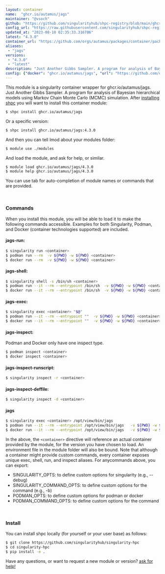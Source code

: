```yaml
---
layout: container
name:  "ghcr.io/autamus/jags"
maintainer: "@vsoch"
github: "https://github.com/singularityhub/shpc-registry/blob/main/ghcr.io/autamus/jags/container.yaml"
config_url: "https://raw.githubusercontent.com/singularityhub/shpc-registry/main/ghcr.io/autamus/jags/container.yaml"
updated_at: "2023-08-10 02:35:33.316786"
latest: "4.3.0"
container_url: "https://github.com/orgs/autamus/packages/container/package/jags"
aliases:
 - "jags"
versions:
 - "4.3.0"
 - "latest"
description: "Just Another Gibbs Sampler. A program for analysis of Bayesian hierarchical models using Markov Chain Monte Carlo (MCMC) simulation."
config: {"docker": "ghcr.io/autamus/jags", "url": "https://github.com/orgs/autamus/packages/container/package/jags", "maintainer": "@vsoch", "description": "Just Another Gibbs Sampler. A program for analysis of Bayesian hierarchical models using Markov Chain Monte Carlo (MCMC) simulation.", "latest": {"4.3.0": "sha256:bde77ead68db14b12746178ff3781f658956b4f4d91d9704acade734bf197d0f"}, "tags": {"4.3.0": "sha256:bde77ead68db14b12746178ff3781f658956b4f4d91d9704acade734bf197d0f", "latest": "sha256:bde77ead68db14b12746178ff3781f658956b4f4d91d9704acade734bf197d0f"}, "aliases": {"jags": "/opt/view/bin/jags"}}
---
```


This module is a singularity container wrapper for ghcr.io/autamus/jags.
Just Another Gibbs Sampler. A program for analysis of Bayesian hierarchical models using Markov Chain Monte Carlo (MCMC) simulation.
After [installing shpc](#install) you will want to install this container module:


```bash
$ shpc install ghcr.io/autamus/jags
```

Or a specific version:

```bash
$ shpc install ghcr.io/autamus/jags:4.3.0
```

And then you can tell lmod about your modules folder:

```bash
$ module use ./modules
```

And load the module, and ask for help, or similar.

```bash
$ module load ghcr.io/autamus/jags/4.3.0
$ module help ghcr.io/autamus/jags/4.3.0
```

You can use tab for auto-completion of module names or commands that are provided.

<br>

### Commands

When you install this module, you will be able to load it to make the following commands accessible.
Examples for both Singularity, Podman, and Docker (container technologies supported) are included.

#### jags-run:

```bash
$ singularity run <container>
$ podman run --rm  -v ${PWD} -w ${PWD} <container>
$ docker run --rm  -v ${PWD} -w ${PWD} <container>
```

#### jags-shell:

```bash
$ singularity shell -s /bin/sh <container>
$ podman run --it --rm --entrypoint /bin/sh  -v ${PWD} -w ${PWD} <container>
$ docker run --it --rm --entrypoint /bin/sh  -v ${PWD} -w ${PWD} <container>
```

#### jags-exec:

```bash
$ singularity exec <container> "$@"
$ podman run --it --rm --entrypoint ""  -v ${PWD} -w ${PWD} <container> "$@"
$ docker run --it --rm --entrypoint ""  -v ${PWD} -w ${PWD} <container> "$@"
```

#### jags-inspect:

Podman and Docker only have one inspect type.

```bash
$ podman inspect <container>
$ docker inspect <container>
```

#### jags-inspect-runscript:

```bash
$ singularity inspect -r <container>
```

#### jags-inspect-deffile:

```bash
$ singularity inspect -d <container>
```


#### jags

```bash
$ singularity exec <container> /opt/view/bin/jags
$ podman run --it --rm --entrypoint /opt/view/bin/jags   -v ${PWD} -w ${PWD} <container> -c " $@"
$ docker run --it --rm --entrypoint /opt/view/bin/jags   -v ${PWD} -w ${PWD} <container> -c " $@"
```



In the above, the `<container>` directive will reference an actual container provided
by the module, for the version you have chosen to load. An environment file in the
module folder will also be bound. Note that although a container
might provide custom commands, every container exposes unique exec, shell, run, and
inspect aliases. For anycommands above, you can export:

 - SINGULARITY_OPTS: to define custom options for singularity (e.g., --debug)
 - SINGULARITY_COMMAND_OPTS: to define custom options for the command (e.g., -b)
 - PODMAN_OPTS: to define custom options for podman or docker
 - PODMAN_COMMAND_OPTS: to define custom options for the command

<br>

### Install

You can install shpc locally (for yourself or your user base) as follows:

```bash
$ git clone https://github.com/singularityhub/singularity-hpc
$ cd singularity-hpc
$ pip install -e .
```

Have any questions, or want to request a new module or version? [ask for help!](https://github.com/singularityhub/singularity-hpc/issues)